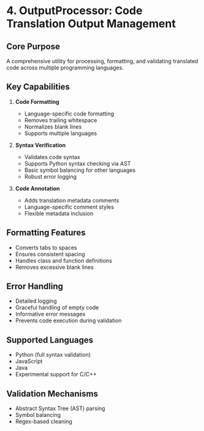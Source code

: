 # 4. OutputProcessor: Code Translation Output Management

## Core Purpose
A comprehensive utility for processing, formatting, and validating translated code across multiple programming languages.

## Key Capabilities
1. **Code Formatting**
   - Language-specific code formatting
   - Removes trailing whitespace
   - Normalizes blank lines
   - Supports multiple languages

2. **Syntax Verification**
   - Validates code syntax
   - Supports Python syntax checking via AST
   - Basic symbol balancing for other languages
   - Robust error logging

3. **Code Annotation**
   - Adds translation metadata comments
   - Language-specific comment styles
   - Flexible metadata inclusion

## Formatting Features
- Converts tabs to spaces
- Ensures consistent spacing
- Handles class and function definitions
- Removes excessive blank lines

## Error Handling
- Detailed logging
- Graceful handling of empty code
- Informative error messages
- Prevents code execution during validation

## Supported Languages
- Python (full syntax validation)
- JavaScript
- Java
- Experimental support for C/C++

## Validation Mechanisms
- Abstract Syntax Tree (AST) parsing
- Symbol balancing
- Regex-based cleaning
